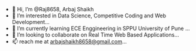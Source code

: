 - 👋 Hi, I’m @Raj8658, Arbaj Shaikh 
- 👀 I’m interested in Data Science, Competitive Coding and Web Development...
- 🌱 I’m currently learning ECE Enggineering in SPPU University of Pune ...
- 💞️ I’m looking to collaborate on Real Time Web Based Applications...
- 📫 reach me at arbajshaikh8658@gmail.com...

<!---
Raj8658/Raj8658 is a ✨ special ✨ repository because its `README.md` (this file) appears on your GitHub profile.
You can click the Preview link to take a look at your changes.
--->
